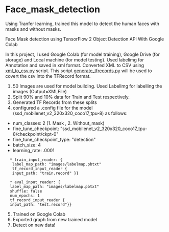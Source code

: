 # Face_mask_detection
Using Tranfer learning, trained this model to detect the human faces with masks and without masks.

Face Mask detection using TensorFlow 2 Object Detection API With Google Colab

In this project, I used Google Colab (for model training), Google Drive (for storage) and Local machine (for model testing).
Used labelimg for Annotation and saved in xml format. Converted XML to CSV using [xml_to_csv.py](https://github.com/RohanLone/Tensorflow_Object_Detection_with_Tensorflow_2.0/blob/main/xml_to_csv.py) script. 
This script [generate_tfrecords.py](https://github.com/RohanLone/Tensorflow_Object_Detection_with_Tensorflow_2.0/blob/main/generate_tfrecord.py) will be used to covert the csv into the TFRecord format. 


1. 50 Images are used for model building. Used LabelImg for labelling the images (Output=XMLFile)
2. Split 90% and 10% data for Train and Test respectively.
3. Generated TF Records from these splits
4. configured a .config file for the model (ssd_mobilenet_v2_320x320_coco17_tpu-8) as follows:
 * num_classes: 2 (1. Mask , 2. Without_mask)
 * fine_tune_checkpoint: "ssd_mobilenet_v2_320x320_coco17_tpu-8/checkpoint/ckpt-0"
 * fine_tune_checkpoint_type: "detection"
 * batch_size: 4
 * learning_rate: .0001
 
 ```
   * train_input_reader: {
    label_map_path: "images/labelmap.pbtxt"
    tf_record_input_reader {
    input_path: "train.record" }}
 
   * eval_input_reader: {
   label_map_path: "images/labelmap.pbtxt"
   shuffle: false
   num_epochs: 1
   tf_record_input_reader {
   input_path: "test.record"}}
  ```
5. Trained on Google Colab
6. Exported graph from new trained model
7. Detect on new data!
